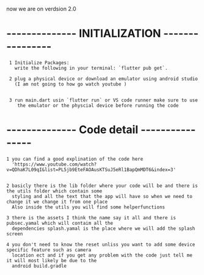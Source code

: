 now we are on verdsion 2.0


# --------------  INITIALIZATION  ---------------- #
                                                                
     1️ Initialize Packages:                                                                       
       write the following in your terminal: `flutter pub get`.                                 
                                                                                                  
     2️ plug a physical device or download an emulator using android studio 
       (I am not going to how go watch youtube )  
       
 
     3 run main.dart usin `flutter run` or VS code runner make sure to use
        the emulator or the physcial device before running the code
      
                                      

# --------------  Code detail  ---------------- #
                                                                                      
    1️ you can find a good explination of the code here
      'https://www.youtube.com/watch?v=QDhaK7L09qI&list=PL5jb9EteFAOAusKTSuJ5eRl1BapQmMDT6&index=3'
                            
                                                                                                 
    2️ basicly there is the lib folder where your code will be and there is the utils folder which contain some 
      styling and all the text that the app will have so when we need to change it we change it from one place 
      Also inside the utils you will find some helperfunctions 

    3 there is the assets I think the name say it all and there is pubsec.yamal which will contaim all the 
      dependencies splash.yamal is the place where we will add the splash screen 
 
    4 you don't need to know the reset unliss you want to add some device specific feature such as camera
      location ect and if you get any problem with the code just tell me it will most likely be due to the  
      android build.gradle 
 
    

